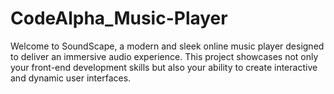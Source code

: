 # CodeAlpha_Music-Player
Welcome to SoundScape, a modern and sleek online music player designed to deliver an immersive audio experience. This project showcases not only your front-end development skills but also your ability to create interactive and dynamic user interfaces.
